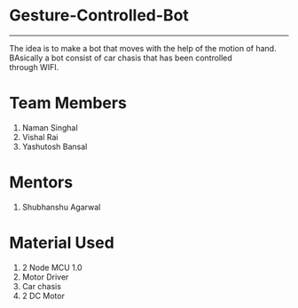 # Gesture-Controlled-Bot
---
The idea is to make a bot that moves with the help of the motion of hand. BAsically a bot consist of car chasis that has been controlled   
through WIFI.

# Team Members

1. Naman Singhal
2. Vishal Rai
3. Yashutosh Bansal

# Mentors
1. Shubhanshu Agarwal


# Material Used
1. 2 Node MCU 1.0
2. Motor Driver
3. Car chasis
4. 2 DC Motor


